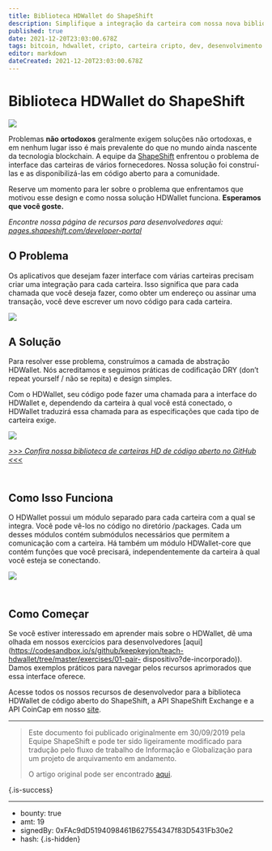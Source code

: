 ```yaml
---
title: Biblioteca HDWallet do ShapeShift
description: Simplifique a integração da carteira com nossa nova biblioteca de código aberto.
published: true
date: 2021-12-20T23:03:00.678Z
tags: bitcoin, hdwallet, cripto, carteira cripto, dev, desenvolvimento
editor: markdown
dateCreated: 2021-12-20T23:03:00.678Z
---
```


# Biblioteca HDWallet do ShapeShift

![](https://assets.website-files.com/5e9a09610b7dce71f87f7f17/5e9f4822e79cc78c7a46d920_1_ds0x4HwcR-BDsq1MDoSCDw.png)


Problemas **não ortodoxos** geralmente exigem soluções não ortodoxas, e em nenhum lugar isso é mais prevalente do que no mundo ainda nascente da tecnologia blockchain. A equipe da [ShapeShift](http://shapeshift.com/) enfrentou o problema de interface das carteiras de vários fornecedores. Nossa solução foi construí-las e as disponibilizá-las em código aberto para a comunidade.

Reserve um momento para ler sobre o problema que enfrentamos que motivou esse design e como nossa solução HDWallet funciona. **Esperamos que você goste.**

*Encontre nossa página de recursos para desenvolvedores aqui:* [*pages.shapeshift.com/developer-portal*](https://pages.shapeshift.com/developer-portal/)

## **O Problema**

Os aplicativos que desejam fazer interface com várias carteiras precisam criar uma integração para cada carteira. Isso significa que para cada chamada que você deseja fazer, como obter um endereço ou assinar uma transação, você deve escrever um novo código para cada carteira.

![](https://assets.website-files.com/5e9a09610b7dce71f87f7f17/5e9f487c5e020326f42a1e7c_1*S73qLZhEFp_34MWa2C-L5Q.png)

## **A Solução**

Para resolver esse problema, construímos a camada de abstração HDWallet. Nós acreditamos e seguimos práticas de codificação DRY (don’t repeat yourself / não se repita) e design simples.

Com o HDWallet, seu código pode fazer uma chamada para a interface do HDWallet e, dependendo da carteira à qual você está conectado, o HDWallet traduzirá essa chamada para as especificações que cada tipo de carteira exige.

![](https://assets.website-files.com/5e9a09610b7dce71f87f7f17/5e9f487c75a6fe699a90b7f0_1*oLH61LKwuwowKgURNhWO9g.png)

[*>>> Confira nossa biblioteca de carteiras HD de código aberto no GitHub <<<*](https://github.com/shapeshift/HDWallet)

## **<br/>Como Isso Funciona**

O HDWallet possui um módulo separado para cada carteira com a qual se integra. Você pode vê-los no código no diretório /packages. Cada um desses módulos contém submódulos necessários que permitem a comunicação com a carteira. Há também um módulo HDWallet-core que contém funções que você precisará, independentemente da carteira à qual você esteja se conectando.

![](https://assets.website-files.com/5e9a09610b7dce71f87f7f17/5e9f487c02aad5cdf2fb04de_1*2H75EPG9eTVxV2uh6cj-XQ.jpeg)

## **<br/>Como Começar**

Se você estiver interessado em aprender mais sobre o HDWallet, dê uma olhada em nossos exercícios para desenvolvedores [aqui](https://codesandbox.io/s/github/keepkeyjon/teach-hdwallet/tree/master/exercises/01-pair- dispositivo?de-incorporado)). Damos exemplos práticos para navegar pelos recursos aprimorados que essa interface oferece.

Acesse todos os nossos recursos de desenvolvedor para a biblioteca HDWallet de código aberto do ShapeShift, a API ShapeShift Exchange e a API CoinCap em nosso [site](https://pages.shapeshift.com/developer-portal/).<br/>

---

> Este documento foi publicado originalmente em 30/09/2019 pela Equipe ShapeShift e pode ter sido ligeiramente modificado para tradução pelo fluxo de trabalho de Informação e Globalização para um projeto de arquivamento em andamento.
>
> O artigo original pode ser encontrado [aqui](https://shapeshift.com/library/shapeshift-hdwallet-library).

{.is-success}

---

- bounty: true
- amt: 19
- signedBy: 0xFAc9dD5194098461B627554347f83D5431Fb30e2
- hash: 
{.is-hidden}
